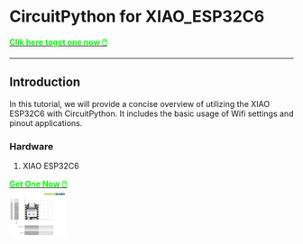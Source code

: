 # CircuitPython for XIAO_ESP32C6
 
<div class="get_one_now_container" style={{textAlign: 'center'}}>
    <a class="get_one_now_container" href="https://www.seeedstudio.com/Seeed-Studio-XIAO-ESP32C6-p-5884.html">
            <strong><span><font color={'FFFFFF'} size={"4"}> Clik here toget one now 🖱️</font></span></strong>
    </a>
</div>

---
## Introduction
In this tutorial, we will provide a concise overview of utilizing the XIAO ESP32C6 with CircuitPython. 
It includes the basic usage of Wifi settings and pinout applications.

### Hardware

1. XIAO ESP32C6
<div class="get_one_now_container" style={{textAlign: 'center'}}>
    <a class="get_one_now_item" href="https://www.seeedstudio.com/Seeed-Studio-XIAO-ESP32C6-p-5884.html">
            <strong><span><font color={'FFFFFF'} size={"4"}> Get One Now 🖱️</font></span></strong>
    </a>
</div>

<img src="https://github.com/Zachay-NAU/Circuitpython4XIAOesp32C6/blob/main/XIAOESPC6/1.png" width="100">
